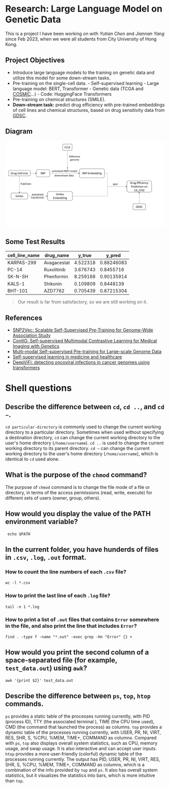 ﻿# Research: Large Language Model on Genetic Data

This is a project I have been working on with *Yutian Chen* and *Jiannan Yang* since Feb 2023, when we were all students from City University of Hong Kong.


## Project Objectives
 -   Introduce large language models to the training on genetic data and utilize this model for some down-stream tasks.
 -   Pre-training on the single-cell data.
    -   Self-supervised learning
    -   Large language model: BERT, Transformer
    -   Genetic data (TCGA and [COSMIC](https://cancer.sanger.ac.uk/cosmic/archive-download)…)
    -   Code: HuggingFace Transformers
 - Pre-training on chemical structures (SMILE).
- **Down-stream task:** predict drug efficiency with pre-trained embeddings of cell lines and chemical structures, based on drug sensitivity data from [GDSC](https://www.cancerrxgene.org/).

## Diagram

![The main processes is shown here.](diagram.png)

## Some Test Results
| cell_line_name | drug_name  | y_true      |   y_pred   |
|----------------|------------|-------------|------------|
|KARPAS-299      |Avagacestat |4.522318     |0.88246083  |
|PC-14           |Ruxolitinib |3.676743     |0.8455716   |
|SK-N-SH         |Phenformin  |8.259168     |0.90135914  |
|KALS-1          |Shikonin    |0.109809     | 0.8448139  |  
|BHT-101         |AZD7762     |0.705439     |0.87215304  |

> Our result is far from satisfactory, so we are still working on it.

## References

- [SNP2Vec: Scalable Self-Supervised Pre-Training for Genome-Wide Association Study](https://arxiv.org/pdf/2204.06699.pdf)
- [ContIG: Self-supervised Multimodal Contrastive Learning for Medical Imaging with Genetics](https://openaccess.thecvf.com/content/CVPR2022/papers/Taleb_ContIG_Self-Supervised_Multimodal_Contrastive_Learning_for_Medical_Imaging_With_Genetics_CVPR_2022_paper.pdf)
- [Multi-modal Self-supervised Pre-training for Large-scale Genome Data](https://openreview.net/pdf?id=fdV-GZ4LPfn)
- [Self-supervised learning in medicine and healthcare](https://www.nature.com/articles/s41551-022-00914-1)
- [DeepViFi: detecting oncoviral infections in cancer genomes using transformers](https://dl.acm.org/doi/abs/10.1145/3535508.3545551)

# Shell questions

## Describe the difference between `cd`, `cd ..`, and `cd ~`.

`cd particular-directory` is commonly used to change the current working directory to a particular directory. Sometimes when used without specifying a destination directory, `cd` can change the current working directory to the user's home directory (`/home/username`).
`cd ..` is used to change the current working directory to its parent directory.
`cd ~` can change the current working directory to the user's home directory (`/home/username`), which is identical to `cd` used alone. 

## What is the purpose of the `chmod` command?
The purpose of `chmod` command is to change the file mode of a file or directory, in terms of the access permissions (read, write, execute) for different sets of users (owner, group, others). 

## How would you display the value of the PATH environment variable?

     echo $PATH

## In the current folder, you have hunderds of files in `.csv`, `.log`, `.out` format.
### How to count the line numbers of each `.csv` file?

    wc -l *.csv

### How to print the last line of each `.log` file?

    tail -n 1 *.log
### How to print a list of `.out` files that contains `Error` somewhere in the file, and also print the line that includes `Error`?

    find . -type f -name "*.out" -exec grep -Hn "Error" {} +

## How would you print the second column of a space-separated file (for example, `test_data.out`) using `awk`?

    awk '{print $2}' test_data.out


## Describe the difference between `ps`, `top`, `htop` commands.
`ps` provides a static table of the processes running currently, with PID (process ID), TTY (the associated terminal ), TIME (the CPU time used), CMD (the command that launched the process) as columns.
`top` provides a dynamic table of the processes running currently, with USER, PR, NI, VIRT, RES,    SHR, S, %CPU,  %MEM,  TIME+, COMMAND as columns. Compared with `ps`, `top` also displays overall system statistics, such as CPU, memory usage, and swap usage. It is also interactive and can accept user inputs.
`htop` provides a more user-friendly (colorful) dynamic table of the processes running currently. The output has PID, USER, PR, NI, VIRT, RES,    SHR, S, %CPU,  %MEM,  TIME+, COMMAND as columns, which is a combination of the info provided by `top` and `ps`. It also has overall system statistics, but it visualizes the statistics into bars, which is more intuitive than `top`.
